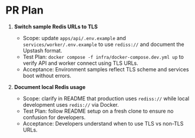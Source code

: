 # PR Plan

1. **Switch sample Redis URLs to TLS**
   - Scope: update `apps/api/.env.example` and `services/worker/.env.example` to use `rediss://` and document the Upstash format.
   - Test Plan: `docker compose -f infra/docker-compose.dev.yml up` to verify API and worker connect using TLS URLs.
   - Acceptance: Environment samples reflect TLS scheme and services boot without errors.

2. **Document local Redis usage**
   - Scope: clarify in README that production uses `rediss://` while local development uses `redis://` via Docker.
   - Test Plan: follow README setup on a fresh clone to ensure no confusion for developers.
   - Acceptance: Developers understand when to use TLS vs non-TLS URLs.
